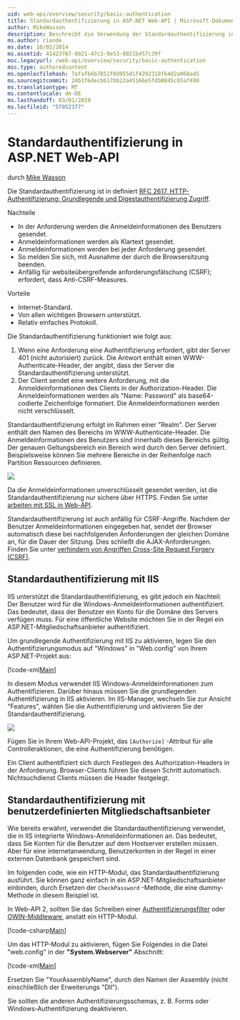 ```yaml
---
uid: web-api/overview/security/basic-authentication
title: Standardauthentifizierung in ASP.NET Web-API | Microsoft-Dokumentation
author: MikeWasson
description: Beschreibt die Verwendung der Standardauthentifizierung in ASP.NET Web-API.
ms.author: riande
ms.date: 10/02/2014
ms.assetid: 41423767-0021-47c3-9e53-0021b457c39f
msc.legacyurl: /web-api/overview/security/basic-authentication
msc.type: authoredcontent
ms.openlocfilehash: 7afafb6b7851f0d955d1f4292318f64d2a068a45
ms.sourcegitcommit: 24b1f6decbb17bb22a45166e5fdb0845c65af498
ms.translationtype: MT
ms.contentlocale: de-DE
ms.lasthandoff: 03/01/2019
ms.locfileid: "57052377"
---
```

<a name="basic-authentication-in-aspnet-web-api"></a>Standardauthentifizierung in ASP.NET Web-API
====================
durch [Mike Wasson](https://github.com/MikeWasson)

Die Standardauthentifizierung ist in definiert [RFC 2617, HTTP-Authentifizierung: Grundlegende und Digestauthentifizierung Zugriff](http://www.ietf.org/rfc/rfc2617.txt).

Nachteile

- In der Anforderung werden die Anmeldeinformationen des Benutzers gesendet.
- Anmeldeinformationen werden als Klartext gesendet.
- Anmeldeinformationen werden bei jeder Anforderung gesendet.
- So melden Sie sich, mit Ausnahme der durch die Browsersitzung beenden.
- Anfällig für websiteübergreifende anforderungsfälschung (CSRF); erfordert, dass Anti-CSRF-Measures.

Vorteile

- Internet-Standard.
- Von allen wichtigen Browsern unterstützt.
- Relativ einfaches Protokoll.

Die Standardauthentifizierung funktioniert wie folgt aus:

1. Wenn eine Anforderung eine Authentifizierung erfordert, gibt der Server 401 (nicht autorisiert) zurück. Die Antwort enthält einen WWW-Authenticate-Header, der angibt, dass der Server die Standardauthentifizierung unterstützt.
2. Der Client sendet eine weitere Anforderung, mit die Anmeldeinformationen des Clients in der Authorization-Header. Die Anmeldeinformationen werden als "Name: Password" als base64-codierte Zeichenfolge formatiert. Die Anmeldeinformationen werden nicht verschlüsselt.

Standardauthentifizierung erfolgt im Rahmen einer "Realm". Der Server enthält den Namen des Bereichs im WWW-Authenticate-Header. Die Anmeldeinformationen des Benutzers sind innerhalb dieses Bereichs gültig. Der genauen Geltungsbereich ein Bereich wird durch den Server definiert. Beispielsweise können Sie mehrere Bereiche in der Reihenfolge nach Partition Ressourcen definieren.

![](basic-authentication/_static/image1.png)

Da die Anmeldeinformationen unverschlüsselt gesendet werden, ist die Standardauthentifizierung nur sichere über HTTPS. Finden Sie unter [arbeiten mit SSL in Web-API](working-with-ssl-in-web-api.md).

Standardauthentifizierung ist auch anfällig für CSRF-Angriffe. Nachdem der Benutzer Anmeldeinformationen eingegeben hat, sendet der Browser automatisch diese bei nachfolgenden Anforderungen der gleichen Domäne an, für die Dauer der Sitzung. Dies schließt die AJAX-Anforderungen. Finden Sie unter [verhindern von Angriffen Cross-Site Request Forgery (CSRF)](preventing-cross-site-request-forgery-csrf-attacks.md).

## <a name="basic-authentication-with-iis"></a>Standardauthentifizierung mit IIS

IIS unterstützt die Standardauthentifizierung, es gibt jedoch ein Nachteil: Der Benutzer wird für die Windows-Anmeldeinformationen authentifiziert. Das bedeutet, dass der Benutzer ein Konto für die Domäne des Servers verfügen muss. Für eine öffentliche Website möchten Sie in der Regel ein ASP.NET-Mitgliedschaftsanbieter authentifiziert.

Um grundlegende Authentifizierung mit IIS zu aktivieren, legen Sie den Authentifizierungsmodus auf "Windows" in "Web.config" von Ihrem ASP.NET-Projekt aus:

[!code-xml[Main](basic-authentication/samples/sample1.xml)]

In diesem Modus verwendet IIS Windows-Anmeldeinformationen zum Authentifizieren. Darüber hinaus müssen Sie die grundlegenden Authentifizierung in IIS aktivieren. Im IIS-Manager, wechseln Sie zur Ansicht "Features", wählen Sie die Authentifizierung und aktivieren Sie der Standardauthentifizierung.

![](basic-authentication/_static/image2.png)

Fügen Sie in Ihrem Web-API-Projekt, das `[Authorize]` -Attribut für alle Controlleraktionen, die eine Authentifizierung benötigen.

Ein Client authentifiziert sich durch Festlegen des Authorization-Headers in der Anforderung. Browser-Clients führen Sie diesen Schritt automatisch. Nichtsuchdienst Clients müssen die Header festgelegt.

## <a name="basic-authentication-with-custom-membership"></a>Standardauthentifizierung mit benutzerdefinierten Mitgliedschaftsanbieter

Wie bereits erwähnt, verwendet die Standardauthentifizierung verwendet, die in IIS integrierte Windows-Anmeldeinformationen an. Das bedeutet, dass Sie Konten für die Benutzer auf dem Hostserver erstellen müssen. Aber für eine internetanwendung, Benutzerkonten in der Regel in einer externen Datenbank gespeichert sind.

Im folgenden code, wie ein HTTP-Modul, das Standardauthentifizierung ausführt. Sie können ganz einfach in ein ASP.NET-Mitgliedschaftsanbieter einbinden, durch Ersetzen der `CheckPassword` -Methode, die eine dummy-Methode in diesem Beispiel ist.

In Web-API 2, sollten Sie das Schreiben einer [Authentifizierungsfilter](authentication-filters.md) oder [OWIN-Middleware](../../../aspnet/overview/owin-and-katana/index.md), anstatt ein HTTP-Modul.

[!code-csharp[Main](basic-authentication/samples/sample2.cs)]

Um das HTTP-Modul zu aktivieren, fügen Sie Folgendes in die Datei "web.config" in der **"System.Webserver"** Abschnitt:

[!code-xml[Main](basic-authentication/samples/sample3.xml?highlight=4)]

Ersetzen Sie "YourAssemblyName", durch den Namen der Assembly (nicht einschließlich der Erweiterungs "Dll").

Sie sollten die anderen Authentifizierungsschemas, z. B. Forms oder Windows-Authentifizierung deaktivieren.

